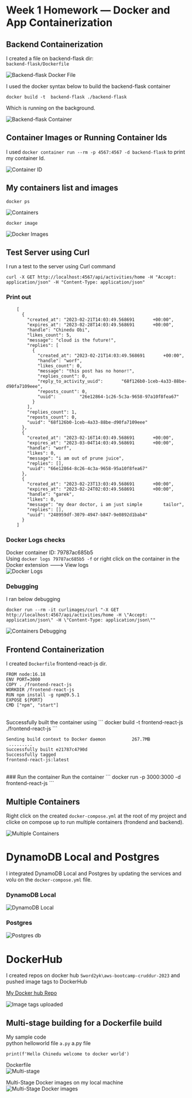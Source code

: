 # Week 1 Homework — Docker and App Containerization

## Backend Containerization

I created a file on backend-flask dir: <br>
``` backend-flask/Dockerfile ``` <br>

![Backend-flask Docker File](week_1_assets/Backend-flask_docker.png) <br>

I used the docker syntax below to build the backend-flask container <br>

``` docker build -t  backend-flask ./backend-flask ``` <br>

Which is running on the background. <br>

![Backend-flask Container](week_1_assets/Docker_Backend-flask.png) <br>

## Container Images or Running Container Ids

I used ``` docker container run --rm -p 4567:4567 -d backend-flask ``` to print my container Id. <br>

![Container ID](week_1_assets/docker_container_id.png) <br>

## My containers list and images

``` docker ps ``` <br>

![Containers](week_1_assets/docker_container_list.png) <br>

``` docker image ``` <br>

![Docker Images](week_1_assets/docker_images.png) <br>

## Test Server using Curl

I run a test to the server using Curl command <br>

``` curl -X GET http://localhost:4567/api/activities/home -H "Accept: application/json" -H "Content-Type: application/json" ``` <br>
### Print out
    
        [
          {
            "created_at": "2023-02-21T14:03:49.568691       +00:00",
            "expires_at": "2023-02-28T14:03:49.568691       +00:00",
            "handle": "Chinedu Obi",
            "likes_count": 5,
            "message": "cloud is the future!",
            "replies": [
              {
                "created_at": "2023-02-21T14:03:49.568691       +00:00",
                "handle": "worf",
                "likes_count": 0,
                "message": "this post has no honor!",
                "replies_count": 0,
                "reply_to_activity_uuid":       "68f126b0-1ceb-4a33-88be-d90fa7109eee",
                "reposts_count": 0,
                "uuid":         "26e12864-1c26-5c3a-9658-97a10f8fea67"
              }
            ],
            "replies_count": 1,
            "reposts_count": 0,
            "uuid": "68f126b0-1ceb-4a33-88be-d90fa7109eee"
          },
          {
            "created_at": "2023-02-16T14:03:49.568691       +00:00",
            "expires_at": "2023-03-04T14:03:49.568691       +00:00",
            "handle": "worf",
            "likes": 0,
            "message": "i am out of prune juice",
            "replies": [],
            "uuid": "66e12864-8c26-4c3a-9658-95a10f8fea67"
          },
          {
            "created_at": "2023-02-23T13:03:49.568691       +00:00",
            "expires_at": "2023-02-24T02:03:49.568691       +00:00",
            "handle": "garek",
            "likes": 0,
            "message": "my dear doctor, i am just simple        tailor",
            "replies": [],
            "uuid": "248959df-3079-4947-b847-9e0892d1bab4"
          }
        ]
### Docker Logs checks

Docker container ID: 79787ac685b5 <br>
Using ``` docker logs 79787ac685b5 -f ```  or right click on the container in the Docker extension ---> View logs <br>
![Docker Logs](week_1_assets/docker_logs.png) <br>

### Debugging

I ran below debugging 

``` docker run --rm -it curlimages/curl "-X GET http://localhost:4567/api/activities/home -H \"Accept: application/json\" -H \"Content-Type: application/json\"" ``` <br>

![Containers Debugging](week_1_assets/docker_debugging.png) <br>

## Frontend Containerization

I created ``` Dockerfile ``` frontend-react-js dir.<br>

    FROM node:16.18
    ENV PORT=3000
    COPY . /frontend-react-js
    WORKDIR /frontend-react-js
    RUN npm install -g npm@9.5.1
    EXPOSE ${PORT}
    CMD ["npm", "start"]

<br>
Successfully built the container using ``` docker build -t frontend-react-js ./frontend-react-js ``` <br>

    Sending build context to Docker daemon          267.7MB
     .........
    Successfully built e21787c4790d
    Successfully tagged 
    frontend-react-js:latest
<br>
### Run the container
Run the container ``` docker run -p 3000:3000 -d frontend-react-js ``` <br>

## Multiple Containers

Right click on the created ``` docker-compose.yml ``` at the root of my project and clicke on compose up to run multiple containers (frondend and backend). <br>

![Multiple Containers](week_1_assets/Docker_backend_frontend_running.png) <br>

# DynamoDB Local and Postgres

I integrated DynamoDB Local and Postgres by updating the services and volu on the ``` docker-compose.yml ``` file.

### DynamoDB Local
![DynamoDB Local](week_1_assets/dynamodb_table_record.png) <br>

### Postgres
![Postgres db](week_1_assets/postgres_db.png) <br>

# DockerHub

I created repos on docker hub ``` Sword2yk\aws-bootcamp-cruddur-2023 ``` and pushed image tags to DockerHub <br>

[My Docker hub Repo](https://hub.docker.com/r/sword2yk/aws-bootcamp-cruddur-2023/tags) <br>

![Image tags uploaded](week_1_assets/uploaded%20images_tags_my_docker_hub.png) <br>

## Multi-stage building for a Dockerfile build

My sample code <br>
python helloworld file ``` a.py ``` 
a.py file 

    print(f'Hello Chinedu welcome to docker world')
    
Dockerfile <br>
![Multi-stage](week_1_assets/DockerFile_multi_stage.png) <br>

Multi-Stage Docker images on my local machine <br>
![Multi-Stage Docker images](week_1_assets/Multi-Stage_Docker_images.png) <br>


